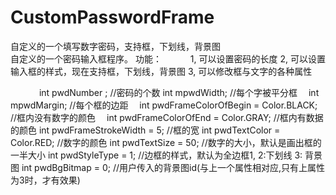 # CustomPasswordFrame
自定义的一个填写数字密码，支持框，下划线，背景图<br/>
自定义的一个密码输入框程序。
功能：
　　　1, 可以设置密码的长度
      2, 可以设置输入框的样式，现在支持框，下划线，背景图
      3, 可以修改框与文字的各种属性

　　　 int pwdNumber ;                                //密码的个数
      int mpwdWidth;                                 //每个字被平分框
    　int mpwdMargin;                                //每个框的边距
    　int pwdFrameColorOfBegin = Color.BLACK;        //框内没有数字的颜色
    　int pwdFrameColorOfEnd = Color.GRAY;           //框内有数据的颜色
      int pwdFrameStrokeWidth = 5;                   //框的宽
      int pwdTextColor = Color.RED;                  //数字的颜色
      int pwdTextSize = 50;                          //数字的大小，默认是画出框的一半大小
      int pwdStyleType = 1;                          //边框的样式，默认为全边框1, 2:下划线 3: 背景图
      int pwdBgBitmap = 0;                           //用户传入的背景图id(与上一个属性相对应,只有上属性为3时，才有效果)
